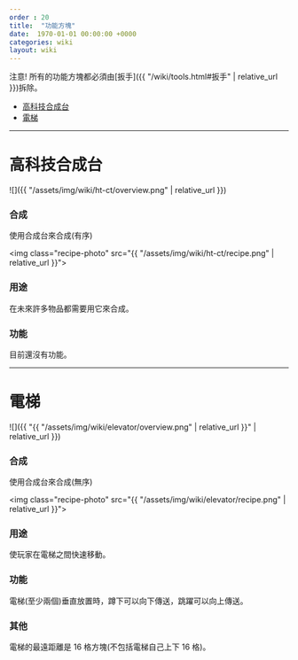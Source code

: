 ```yaml
---
order : 20
title:  "功能方塊"
date:  1970-01-01 00:00:00 +0000
categories: wiki
layout: wiki
---
```


注意! 所有的功能方塊都必須由[扳手]({{ "/wiki/tools.html#扳手" | relative_url }})拆除。
- [高科技合成台](#高科技合成台)
- [電梯](#電梯)

---

# 高科技合成台

![]({{ "/assets/img/wiki/ht-ct/overview.png" | relative_url }})

### 合成

使用合成台來合成(有序)

<img class="recipe-photo" src="{{ "/assets/img/wiki/ht-ct/recipe.png" | relative_url }}">

### 用途

在未來許多物品都需要用它來合成。

### 功能

目前還沒有功能。

---

# 電梯

![]({{ "{{ "/assets/img/wiki/elevator/overview.png" | relative_url }}" | relative_url }})

### 合成

使用合成台來合成(無序)

<img class="recipe-photo" src="{{ "/assets/img/wiki/elevator/recipe.png" | relative_url }}">

### 用途

使玩家在電梯之間快速移動。

### 功能

電梯(至少兩個)垂直放置時，蹲下可以向下傳送，跳躍可以向上傳送。

### 其他

電梯的最遠距離是 16 格方塊(不包括電梯自己上下 16 格)。
